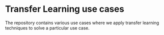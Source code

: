 # Transfer Learning use cases

The repository contains various use cases where we apply transfer learning techniques to solve a particular use case.
